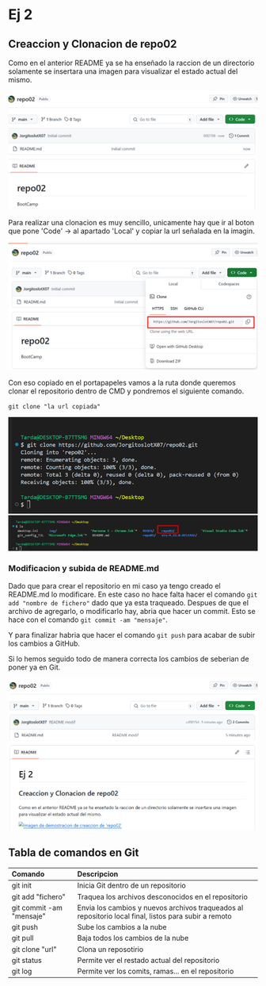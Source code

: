# Ej 2
## Creaccion y Clonacion de repo02 
Como en el anterior README ya se ha enseñado la raccion de un directorio solamente se insertara una imagen para visualizar el estado actual del mismo.

![Imagen de demostracion de creaccion de 'repo02'](./img/Screenshot_1.png "Creccion de 'repo02'")

Para realizar una clonacion es muy sencillo, unicamente hay que ir al boton que pone 'Code' -> al apartado 'Local' y copiar la url señalada en la imagin.

![Imagen de demostracion de url clone repo02](./img/Screenshot_2.png "url clone repo02")

Con eso copiado en el portapapeles vamos a la ruta donde queremos clonar el repositorio dentro de CMD y pondremos el siguiente comando.

~~~
git clone "la url copiada"
~~~

![Imagen de demostracion de clone repo02](./img/Screenshot_3.png "clone repo02")
![Imagen de demostracion de demostracion clone repo02](./img/Screenshot_4.png "demostracion clone repo02")

### Modificacion y subida de README.md
Dado que para crear el repositorio en mi caso ya tengo creado el README.md lo modificare.
En este caso no hace falta hacer el comando `git add "nombre de fichero"` dado que ya esta traqueado. Despues de que el archivo de agregarlo, o modificarlo hay, abria que hacer un commit. Esto se hace con el comando `git commit -am "mensaje"`.

Y para finalizar habria que hacer el comando `git push` para acabar de subir los cambios a GitHub. 

Si lo hemos seguido todo de manera correcta los cambios de seberian de poner ya en Git.

![Imagen de demostracion de clone repo02](./img/Screenshot_5.png "clone repo02")


## Tabla de comandos en Git

| Comando                  | Descripcion                                                                                           |
| :----------------------- | :---------------------------------------------------------------------------------------------------- |
| git init                 | Inicia Git dentro de un repositorio                                                                   |
| git add "fichero"        | Traquea los archivos desconocidos en el repositorio                                                   |
| git commit -am "mensaje" | Envia los cambios y nuevos archivos traqueados al repositorio local final, listos para subir a remoto |
| git push                 | Sube los cambios a la nube                                                                            |
| git pull                 | Baja todos los cambios de la nube                                                                     |
| git clone "url"          | Clona un reposotirio                                                                                  |
| git status               | Permite ver el restado actual del repositorio                                                         |
| git log                  | Permite ver los comits, ramas... en el repositorio                                                    |
